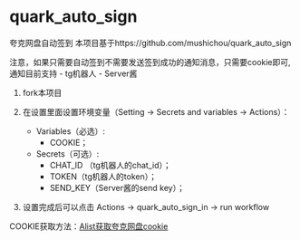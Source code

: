 # quark_auto_sign
夸克网盘自动签到
本项目基于https://github.com/mushichou/quark_auto_sign

注意，如果只需要自动签到不需要发送签到成功的通知消息，只需要cookie即可,通知目前支持
    - tg机器人
    - Server酱

1. fork本项目

2. 在设置里面设置环境变量（Setting -> Secrets and variables -> Actions）：
    - Variables（必选）:
        - COOKIE；
    - Secrets（可选）:
        - CHAT_ID （tg机器人的chat_id）；
        - TOKEN（tg机器人的token）；
        - SEND_KEY（Server酱的send key）；

3. 设置完成后可以点击 Actions -> quark_auto_sign_in -> run workflow


COOKIE获取方法：[Alist获取夸克网盘cookie](https://alist.nn.ci/zh/guide/drivers/quark.html)

